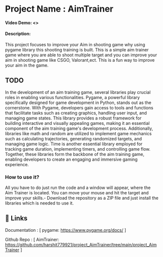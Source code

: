 # Project Name : AimTrainer

#### Video Demo:  <>


#### Description:
This project focuses to improve your Aim in shooting game why using pygame library this shooting training is built. This is a simple aim trainer game where you are able to shoot multiple target and you can improve your aim in shooting game like CSGO, Valorant,ect. This is a fun way to improve your aim in the game.

## TODO

In the development of an aim training game, several libraries play crucial roles in enabling various functionalities. Pygame, a powerful library specifically designed for game development in Python, stands out as the cornerstone. With Pygame, developers gain access to tools and functions that facilitate tasks such as creating graphics, handling user input, and managing game states. This library provides a robust framework for building interactive and visually appealing games, making it an essential component of the aim training game's development process. Additionally, libraries like math and random are utilized to implement game mechanics such as calculating trajectories, generating randomized targets, and managing game logic. Time is another essential library employed for tracking game duration, implementing timers, and controlling game flow. Together, these libraries form the backbone of the aim training game, enabling developers to create an engaging and immersive gaming experience.

### How to use it?

All you have to do just run the code and a window  will appear, where the Aim Trainer is located. You can move your mouse and hit the target and improve your skills.- Download the repository as a ZIP file and just install the libraries which is needed to use it.


## 🔗 Links

Documentation : [ pygame: https://www.pygame.org/docs/ ]

Github Repo : [ AimTrainer: https://github.com/harshit779921/project_AimTrainer/tree/main/project_AimTrainer ]



